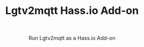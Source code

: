 <div align="center">
<h1>Lgtv2mqtt Hass.io Add-on</h1>
<div style="display: flex; justify-content: center;">
</div>
<br>
<p>Run Lgtv2mqtt as a Hass.io Add-on</p>
</div>
